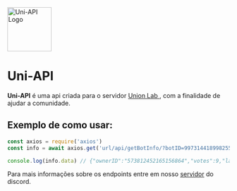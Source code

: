 <img src="https://cdn.discordapp.com/avatars/997314418998255667/afadf2fc024dceb4b53b7acd89fd5dc0.webp" alt="Uni-API Logo" width="100" height="auto"/>
<h1> Uni-API </h1>
<b>Uni-API</b> é uma api criada para o servidor <a href=https://discord.gg/cqExFuZpXe> Union Lab </a>, com a finalidade de ajudar a comunidade.

## Exemplo de como usar: 
```js
const axios = require('axios')
const info = await axios.get('url/api/getBotInfo/?botID=997314418998255667')

console.log(info.data) // {"ownerID":"573812452165156864","votes":9,"language":"Javascript","prefix":"u.","description":"Botlist","verification":true}
```

Para mais informações sobre os endpoints entre em nosso <a href=https://discord.gg/cqExFuZpXe>servidor</a> do discord.

